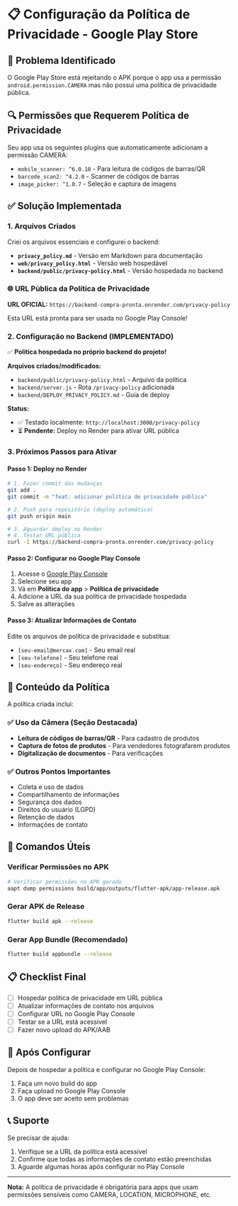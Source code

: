 # 📋 Configuração da Política de Privacidade - Google Play Store

## 🚨 Problema Identificado

O Google Play Store está rejeitando o APK porque o app usa a permissão `android.permission.CAMERA` mas não possui uma política de privacidade pública.

## 🔍 Permissões que Requerem Política de Privacidade

Seu app usa os seguintes plugins que automaticamente adicionam a permissão CAMERA:

- `mobile_scanner: ^6.0.10` - Para leitura de códigos de barras/QR
- `barcode_scan2: ^4.2.0` - Scanner de códigos de barras
- `image_picker: ^1.0.7` - Seleção e captura de imagens

## ✅ Solução Implementada

### 1. Arquivos Criados

Criei os arquivos essenciais e configurei o backend:

- **`privacy_policy.md`** - Versão em Markdown para documentação
- **`web/privacy_policy.html`** - Versão web hospedável
- **`backend/public/privacy-policy.html`** - Versão hospedada no backend

### 🌐 URL Pública da Política de Privacidade

**URL OFICIAL:** `https://backend-compra-pronta.onrender.com/privacy-policy`

Esta URL está pronta para ser usada no Google Play Console!

### 2. Configuração no Backend (IMPLEMENTADO)

✅ **Política hospedada no próprio backend do projeto!**

**Arquivos criados/modificados:**
- `backend/public/privacy-policy.html` - Arquivo da política
- `backend/server.js` - Rota `/privacy-policy` adicionada
- `backend/DEPLOY_PRIVACY_POLICY.md` - Guia de deploy

**Status:**
- ✅ Testado localmente: `http://localhost:3000/privacy-policy`
- ⏳ **Pendente:** Deploy no Render para ativar URL pública

### 3. Próximos Passos para Ativar

#### Passo 1: Deploy no Render

```bash
# 1. Fazer commit das mudanças
git add .
git commit -m "feat: adicionar política de privacidade pública"

# 2. Push para repositório (deploy automático)
git push origin main

# 3. Aguardar deploy no Render
# 4. Testar URL pública
curl -I https://backend-compra-pronta.onrender.com/privacy-policy
```

#### Passo 2: Configurar no Google Play Console

1. Acesse o [Google Play Console](https://play.google.com/console)
2. Selecione seu app
3. Vá em **Política do app** > **Política de privacidade**
4. Adicione a URL da sua política de privacidade hospedada
5. Salve as alterações

#### Passo 3: Atualizar Informações de Contato

Edite os arquivos de política de privacidade e substitua:

- `[seu-email@mercax.com]` - Seu email real
- `[seu-telefone]` - Seu telefone real
- `[seu-endereço]` - Seu endereço real

## 📝 Conteúdo da Política

A política criada inclui:

### ✅ Uso da Câmera (Seção Destacada)
- **Leitura de códigos de barras/QR** - Para cadastro de produtos
- **Captura de fotos de produtos** - Para vendedores fotografarem produtos
- **Digitalização de documentos** - Para verificações

### ✅ Outros Pontos Importantes
- Coleta e uso de dados
- Compartilhamento de informações
- Segurança dos dados
- Direitos do usuário (LGPD)
- Retenção de dados
- Informações de contato

## 🔧 Comandos Úteis

### Verificar Permissões no APK
```bash
# Verificar permissões no APK gerado
aapt dump permissions build/app/outputs/flutter-apk/app-release.apk
```

### Gerar APK de Release
```bash
flutter build apk --release
```

### Gerar App Bundle (Recomendado)
```bash
flutter build appbundle --release
```

## 📋 Checklist Final

- [ ] Hospedar política de privacidade em URL pública
- [ ] Atualizar informações de contato nos arquivos
- [ ] Configurar URL no Google Play Console
- [ ] Testar se a URL está acessível
- [ ] Fazer novo upload do APK/AAB

## 🚀 Após Configurar

Depois de hospedar a política e configurar no Google Play Console:

1. Faça um novo build do app
2. Faça upload no Google Play Console
3. O app deve ser aceito sem problemas

## 📞 Suporte

Se precisar de ajuda:

1. Verifique se a URL da política está acessível
2. Confirme que todas as informações de contato estão preenchidas
3. Aguarde algumas horas após configurar no Play Console

---

**Nota:** A política de privacidade é obrigatória para apps que usam permissões sensíveis como CAMERA, LOCATION, MICROPHONE, etc.